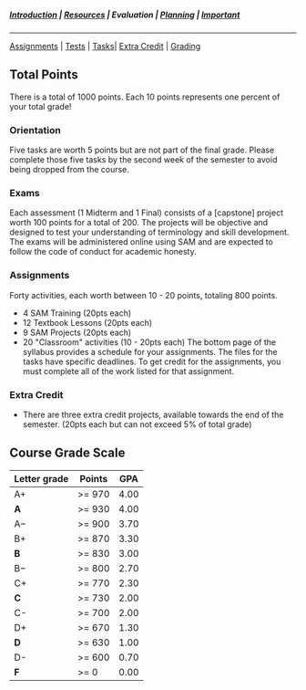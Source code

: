 ##### [Introduction](introduction) | [Resources](resources) | Evaluation | [Planning](planning) | [Important](important)
***

[Assignments](#assignments) | [Tests](#tests) | [Tasks](#Orientation)| [Extra Credit](#extra-credit) | [Grading](#course-grade-scale)

## Total Points 
There is a total of 1000 points. Each 10 points represents one percent of your total grade!

### Orientation
Five tasks are worth 5 points but are not part of the final grade. Please complete those five tasks by the second week of the semester to avoid being dropped from the course. 

### Exams 
Each assessment (1 Midterm and 1 Final) consists of a [capstone] project worth 100 points for a total of 200. The projects will be objective and designed to test your understanding of terminology and skill development. The exams will be administered online using SAM and are expected to follow the code of conduct for academic honesty.

### Assignments 
Forty activities, each worth between 10 - 20 points, totaling 800 points.
   *    4 SAM Training (20pts each)
   *   12 Textbook Lessons (20pts each)
   *    9 SAM Projects (20pts each)
   *   20 "Classroom" activities (10 - 20pts each) 
The bottom page of the syllabus provides a schedule for your assignments. The files for the tasks have specific deadlines. To get credit for the assignments, you must complete all of the work listed for that assignment.

### Extra Credit
   * There are three extra credit projects, available towards the end of the semester. (20pts each but can not exceed 5% of total grade)

## Course Grade Scale

| Letter grade | Points | GPA  |
|--------|--------|--------|
| A+ | >= 970 | 4.00 |
| **A** | >= 930 | 4.00 |
| A− | >= 900 | 3.70 |
| B+ | >= 870 | 3.30 |
| **B** | >= 830 | 3.00 |
| B− | >= 800 | 2.70 |
| C+ | >= 770 | 2.30 |
| **C**  | >= 730 | 2.00 |
| C- | >= 700 | 2.00 |
| D+ | >= 670 | 1.30 |
| **D** | >= 630 | 1.00 |
| D- | >= 600 | 0.70 |
| **F** | >= 0 | 0.00 |
